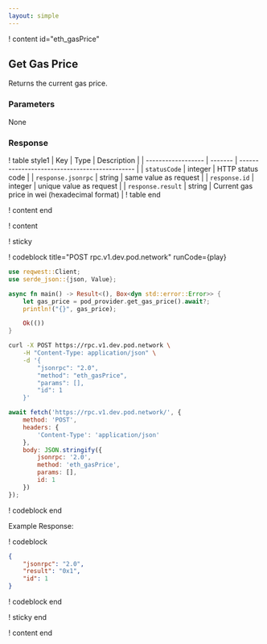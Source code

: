 ```yaml
---
layout: simple
---
```


<script>
    async function play() {
        return fetch('https://rpc.v1.dev.pod.network/', {
            method: 'POST',
            headers: {
                'Content-Type': 'application/json'
            },
            body: JSON.stringify({
                jsonrpc: '2.0',
                method: 'eth_gasPrice',
                params: [],
                id: 1
            })
        });
    }
</script>

! content id="eth_gasPrice"

## Get Gas Price

Returns the current gas price.

### Parameters

None

### Response

! table style1
| Key                | Type    | Description                                   |
| ------------------ | ------- | --------------------------------------------- |
| `statusCode`       | integer | HTTP status code                              |
| `response.jsonrpc` | string  | same value as request                         |
| `response.id`      | integer | unique value as request                       |
| `response.result`  | string  | Current gas price in wei (hexadecimal format) |
! table end

! content end

! content

! sticky

! codeblock title="POST rpc.v1.dev.pod.network" runCode={play}

```rust alias="rust"
use reqwest::Client;
use serde_json::{json, Value};

async fn main() -> Result<(), Box<dyn std::error::Error>> {
    let gas_price = pod_provider.get_gas_price().await?;
    println!("{}", gas_price);

    Ok(())
}
```

```bash alias="curl"
curl -X POST https://rpc.v1.dev.pod.network \
    -H "Content-Type: application/json" \
    -d '{
        "jsonrpc": "2.0",
        "method": "eth_gasPrice",
        "params": [],
        "id": 1
    }'
```

```js alias="javascript"
await fetch('https://rpc.v1.dev.pod.network/', {
	method: 'POST',
	headers: {
		'Content-Type': 'application/json'
	},
	body: JSON.stringify({
		jsonrpc: '2.0',
		method: 'eth_gasPrice',
		params: [],
		id: 1
	})
});
```

! codeblock end

Example Response:

! codeblock

```json
{
    "jsonrpc": "2.0",
    "result": "0x1",
    "id": 1
}
```

! codeblock end

! sticky end

! content end
